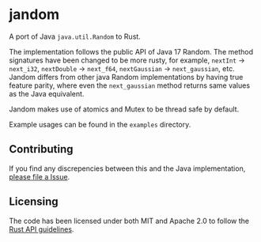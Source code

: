# jandom

A port of Java `java.util.Random` to Rust.

The implementation follows the public API of Java 17 Random. The method signatures have been changed to be more rusty, 
for example, `nextInt` -> `next_i32`, `nextDouble` -> `next_f64`, `nextGaussian` -> `next_gaussian`, etc.
Jandom differs from other java Random implementations by having true feature parity, where even the `next_gaussian` method returns
same values as the Java equivalent. 

Jandom makes use of atomics and Mutex to be thread safe by default.

Example usages can be found in the `examples` directory.

## Contributing

If you find any discrepencies between this and the Java implementation, [please file a Issue](https://github.com/kallekankaanpaa/jandom/issues/new).

## Licensing

The code has been licensed under both MIT and Apache 2.0 to follow the [Rust API guidelines](https://rust-lang.github.io/api-guidelines/necessities.html#crate-and-its-dependencies-have-a-permissive-license-c-permissive).
